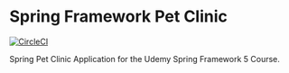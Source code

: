 # Spring Framework Pet Clinic

[![CircleCI](https://circleci.com/gh/bilalyasin889/pet-clinic/tree/master.svg?style=svg)](https://circleci.com/gh/bilalyasin889/pet-clinic/tree/master)

Spring Pet Clinic Application for the Udemy Spring Framework 5 Course.
